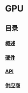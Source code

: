# GPU

## 目录

### [概述](./overview/overview.md)

### [硬件](./hardware/contents.md)

### [API](./api/contents.md)

### [供应商]()



